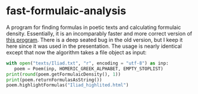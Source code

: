 fast-formulaic-analysis
=======================

A program for finding formulas in poetic texts and calculating formulaic density. Essentially, it is an incomparably faster
and more correct version of [this program](http://github.com/macleginn/poetic-formula-extractor-python).
There is a deep seated bug in the old version, but I keep it here since it was used in the presentation.
The usage is nearly identical except that now the algorithm takes a file object as input:

```python
with open("texts/Iliad.txt", "r", encoding = "utf-8") as inp:
   poem = Poem(inp, HOMERIC_GREEK_ALPHABET, EMPTY_STOPLIST)
print(round(poem.getFormulaicDensity(), 1))
print(poem.returnFormulasAsString())
poem.highlightFormulas("Iliad_highlited.html")
```
